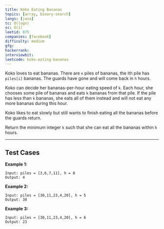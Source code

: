 ```yaml
---
title: Koko Eating Bananas
topics: [array, binary-search]
langs: [java]
tc: O(logn)
sc: O(1)
leetid: 875
companies: [facebook]
difficulty: medium
gfg: 
hackerrank: 
interviewbit: 
leetcode: koko-eating-bananas
---
```


Koko loves to eat bananas. There are `n` piles of bananas, the ith pile has `piles[i]` bananas. 
The guards have gone and will come back in `h` hours.

Koko can decide her bananas-per-hour eating speed of `k`. 
Each hour, she chooses some pile of bananas and eats `k` bananas from that pile. 
If the pile has less than `k` bananas, she eats all of them instead and will not eat any more bananas during this hour.

Koko likes to eat slowly but still wants to finish eating all the bananas before the guards return.

Return the minimum integer `k` such that she can eat all the bananas within `h` hours.

---

## Test Cases

**Example 1:** 
```
Input: piles = [3,6,7,11], h = 8
Output: 4
```

**Example 2:** 
```
Input: piles = [30,11,23,4,20], h = 5
Output: 30
```

**Example 3:**
```
Input: piles = [30,11,23,4,20], h = 6
Output: 23
```